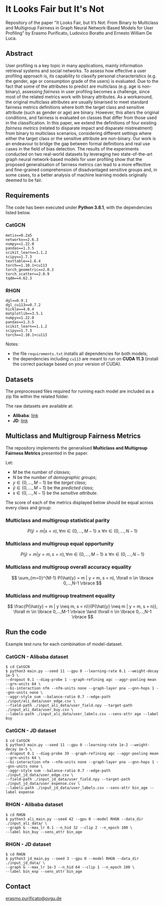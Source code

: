 # It Looks Fair but It's Not
Repository of the paper "It Looks Fair, but It’s Not: From Binary to Multiclass and Multigroup Fairness in Graph Neural Network-Based Models for User Profiling" by Erasmo Purificato, Ludovico Boratto and Ernesto William De Luca.

## Abstract
User profiling is a key topic in many applications, mainly information retrieval systems and social networks.
To assess how effective a user profiling approach is, its capability to classify personal characteristics (e.g. the gender, age or consumption grade of the users) is evaluated. 
Due to the fact that some of the attributes to predict are multiclass (e.g. age is non-binary), assessing *fairness* in user profiling becomes a challenge, since most of the related metrics work with binary attributes.
As a workaround, the original multiclass attributes are usually binarised to meet standard fairness metrics definitions where both the target class and sensitive attribute (such as gender or age) are binary. However, this alters the original conditions, and fairness is evaluated on classes that differ from those used in the classification.
In this paper, we extend the definitions of four existing *fairness metrics* (related to disparate impact and disparate mistreatment) from binary to multiclass scenarios, considering different settings where either the target class or the sensitive attribute are non-binary.
Our work is an endeavour to bridge the gap between formal definitions and real use cases in the field of bias detection.
The results of the experiments conducted on two real-world datasets by leveraging two state-of-the-art graph neural network-based models for user profiling show that the proposed generalisation of fairness metrics can lead to a more effective and fine-grained comprehension of disadvantaged sensitive groups and, in some cases, to a better analysis of machine learning models originally deemed to be fair.

## Requirements
The code has been executed under **Python 3.8.1**, with the dependencies listed below.

### CatGCN
```
metis==0.2a5
networkx==2.6.3
numpy==1.22.0
pandas==1.3.5
scikit_learn==1.1.2
scipy==1.7.3
texttable==1.6.4
torch==1.10.1+cu113
torch_geometric==2.0.3
torch_scatter==2.0.9
tqdm==4.62.3
```

### RHGN
```
dgl==0.9.1
dgl_cu113==0.7.2
hickle==4.0.4
matplotlib==3.5.1
numpy==1.22.0
pandas==1.3.5
scikit_learn==1.1.2
scipy==1.7.3
torch==1.10.1+cu113
```
Notes:
* the file `requirements.txt` installs all dependencies for both models;
* the dependencies including `cu113` are meant to run on **CUDA 11.3** (install the correct package based on your version of CUDA).

## Datasets
The preprocessed files required for running each model are included as a zip file within the related folder.

The raw datasets are available at:
* **Alibaba**: [link](https://tianchi.aliyun.com/dataset/dataDetail?dataId=56)
* **JD**: [link](https://github.com/guyulongcs/IJCAI2019_HGAT)

## Multiclass and Multigroup Fairness Metrics
The repository implements the generalised **Multiclass and Multigroup Fairness Metrics** presented in the paper.

Let:
* $M$ be the number of *classes*;
* $N$ be the number of *demographic groups*;
* $y \in \lbrace 0, ..., M-1 \rbrace$ be the *target class*;
* $\hat{y} \in \lbrace 0, ..., M-1 \rbrace$ be the *predicted class*;
* $s \in \lbrace 0, ..., N-1 \rbrace$ be the *sensitive attribute*.

The score of each of the metrics displayed below should be equal across every class and group:

### **Multiclass and multigroup statistical parity**
$$
P(\hat{y} = m | s = n), \forall m \in \lbrace 0,...,M-1 \rbrace \land \forall n \in \lbrace 0,...,N-1 \rbrace
$$

### **Multiclass and multigroup equal opportunity**
$$
P(\hat{y} = m | y = m, s = n), \forall m \in \lbrace 0,...,M-1 \rbrace \land \forall n \in \lbrace 0,...,N-1 \rbrace
$$

### **Multiclass and multigroup overall accuracy equality**
$$
\sum_{m=0}^{M-1} P(\hat{y} = m | y = m, s = n), \forall n \in \lbrace 0,...,N-1 \rbrace
$$

### **Multiclass and multigroup treatment equality**
$$
\frac{P(\hat{y} = m | y \neq m, s = n)}{P(\hat{y} \neq m | y = m, s = n)}, \forall m \in \lbrace 0,...,M-1 \rbrace \land \forall n \in \lbrace 0,...,N-1 \rbrace
$$

## Run the code
Example test runs for each combination of model-dataset.

### CatGCN - Alibaba dataset
```
$ cd CatGCN
$ python3 main.py --seed 11 --gpu 0 --learning-rate 0.1 --weight-decay 1e-5 \
--dropout 0.1 --diag-probe 1 --graph-refining agc --aggr-pooling mean --grn-units 64 \
--bi-interaction nfm --nfm-units none --graph-layer pna --gnn-hops 1 --gnn-units none \
--aggr-style sum --balance-ratio 0.7 --edge-path ./input/ali_data/user_edge.csv \
--field-path ./input_ali_data/user_field.npy --target-path ./input_ali_data/user_buy.csv \
--labels-path ./input_ali_data/user_labels.csv --sens-attr age --label buy
```

### CatGCN - JD dataset
```
$ cd CatGCN
$ python3 main.py --seed 11 --gpu 0 --learning-rate 1e-2 --weight-decay 1e-5 \
--dropout 0.1 --diag-probe 39 --graph-refining agc --aggr-pooling mean --grn-units 64 \
--bi-interaction nfm --nfm-units none --graph-layer pna --gnn-hops 1 --gnn-units none \
--aggr-style sum --balance-ratio 0.7 --edge-path ./input_jd_data/user_edge.csv \
--field-path ./input_jd_data/user_field.npy --target-path ./input_jd_data/user_expense.csv \
--labels-path ./input_jd_data/user_labels.csv --sens-attr bin_age --label expense
```

### RHGN - Alibaba dataset
```
$ cd RHGN
$ python3 ali_main.py --seed 42 --gpu 0 --model RHGN --data_dir ./input_ali_data/ \
--graph G --max_lr 0.1 --n_hid 32 --clip 2 --n_epoch 100 \
--label bin_buy --sens_attr bin_age
```

### RHGN - JD dataset
```
$ cd RHGN
$ python3 jd_main.py --seed 3 --gpu 0 --model RHGN --data_dir ./input_jd_data/ \
--graph G --max_lr 1e-3 --n_hid 64 --clip 1 --n_epoch 100 \
--label bin_exp --sens_attr bin_age
```

## Contact
<!-- Erasmo Purificato (erasmo.purificato@ovgu.de) -->
erasmo.purificato@ovgu.de